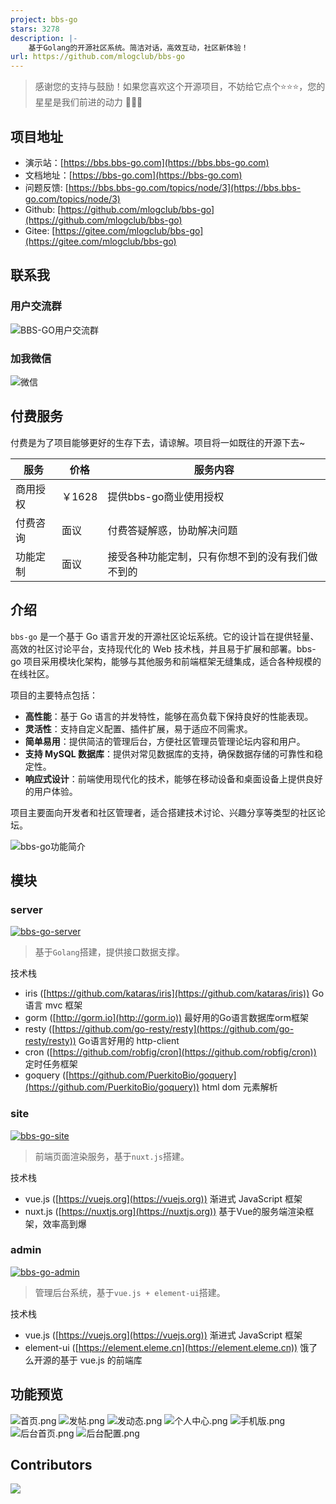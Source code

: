 ```yaml
---
project: bbs-go
stars: 3278
description: |-
    基于Golang的开源社区系统。简洁对话，高效互动，社区新体验！
url: https://github.com/mlogclub/bbs-go
---
```


> 感谢您的支持与鼓励！如果您喜欢这个开源项目，不妨给它点个⭐️⭐️⭐️，您的星星是我们前进的动力 🙏🙏🙏

## 项目地址

- 演示站：[https://bbs.bbs-go.com](https://bbs.bbs-go.com)
- 文档地址：[https://bbs-go.com](https://bbs-go.com)
- 问题反馈: [https://bbs.bbs-go.com/topics/node/3](https://bbs.bbs-go.com/topics/node/3)
- Github: [https://github.com/mlogclub/bbs-go](https://github.com/mlogclub/bbs-go)
- Gitee: [https://gitee.com/mlogclub/bbs-go](https://gitee.com/mlogclub/bbs-go)

## 联系我

### 用户交流群

![BBS-GO用户交流群](docs/images/qq.png)

### 加我微信

![微信](docs/images/wechat.png)

## 付费服务

付费是为了项目能够更好的生存下去，请谅解。项目将一如既往的开源下去~

| 服务     | 价格  | 服务内容                                         |
| -------- | ----- | ------------------------------------------------ |
| 商用授权 | ￥1628 | 提供bbs-go商业使用授权                             |
| 付费咨询 | 面议  | 付费答疑解惑，协助解决问题                       |
| 功能定制 | 面议  | 接受各种功能定制，只有你想不到的没有我们做不到的 |

## 介绍

`bbs-go` 是一个基于 Go 语言开发的开源社区论坛系统。它的设计旨在提供轻量、高效的社区讨论平台，支持现代化的 Web 技术栈，并且易于扩展和部署。bbs-go 项目采用模块化架构，能够与其他服务和前端框架无缝集成，适合各种规模的在线社区。

项目的主要特点包括：

- **高性能**：基于 Go 语言的并发特性，能够在高负载下保持良好的性能表现。
- **灵活性**：支持自定义配置、插件扩展，易于适应不同需求。
- **简单易用**：提供简洁的管理后台，方便社区管理员管理论坛内容和用户。
- **支持 MySQL 数据库**：提供对常见数据库的支持，确保数据存储的可靠性和稳定性。
- **响应式设计**：前端使用现代化的技术，能够在移动设备和桌面设备上提供良好的用户体验。

项目主要面向开发者和社区管理者，适合搭建技术讨论、兴趣分享等类型的社区论坛。

![bbs-go功能简介](docs/images/features.jpg)

## 模块

### server

[![bbs-go-server](https://github.com/mlogclub/bbs-go/actions/workflows/bbs-go-server.yml/badge.svg)](https://github.com/mlogclub/bbs-go/actions/workflows/bbs-go-server.yml)

> 基于`Golang`搭建，提供接口数据支撑。

技术栈

- iris ([https://github.com/kataras/iris](https://github.com/kataras/iris)) Go语言 mvc 框架
- gorm ([http://gorm.io](http://gorm.io)) 最好用的Go语言数据库orm框架
- resty ([https://github.com/go-resty/resty](https://github.com/go-resty/resty)) Go语言好用的 http-client
- cron ([https://github.com/robfig/cron](https://github.com/robfig/cron)) 定时任务框架
- goquery ([https://github.com/PuerkitoBio/goquery](https://github.com/PuerkitoBio/goquery)) html dom 元素解析

### site

[![bbs-go-site](https://github.com/mlogclub/bbs-go/actions/workflows/bbs-go-site.yml/badge.svg)](https://github.com/mlogclub/bbs-go/actions/workflows/bbs-go-site.yml)

> 前端页面渲染服务，基于`nuxt.js`搭建。

技术栈

- vue.js ([https://vuejs.org](https://vuejs.org)) 渐进式 JavaScript 框架
- nuxt.js ([https://nuxtjs.org](https://nuxtjs.org)) 基于Vue的服务端渲染框架，效率高到爆

### admin

[![bbs-go-admin](https://github.com/mlogclub/bbs-go/actions/workflows/bbs-go-admin.yml/badge.svg)](https://github.com/mlogclub/bbs-go/actions/workflows/bbs-go-admin.yml)

> 管理后台系统，基于`vue.js + element-ui`搭建。

技术栈

- vue.js ([https://vuejs.org](https://vuejs.org)) 渐进式 JavaScript 框架
- element-ui ([https://element.eleme.cn](https://element.eleme.cn)) 饿了么开源的基于 vue.js 的前端库

## 功能预览

![首页.png](https://s2.loli.net/2022/04/12/DpvPwB9dlQ6Chef.png)
![发帖.png](https://s2.loli.net/2022/04/12/KC8eXfE6sDLq34V.png)
![发动态.png](https://s2.loli.net/2022/04/12/14pMPuGjEU6kiWV.png)
![个人中心.png](https://s2.loli.net/2022/04/12/1PVNjMh9nUAXsl8.png)
![手机版.png](https://s2.loli.net/2022/04/12/mowWb78CGIaH6T2.png)
![后台首页.png](https://s2.loli.net/2022/04/12/ErX2BLTnh7ldz8D.png)
![后台配置.png](https://s2.loli.net/2022/04/12/PwK6aC74XEZlIOL.png)

## Contributors

<a href="https://github.com/mlogclub/bbs-go/graphs/contributors"><img src="https://opencollective.com/bbs-go/contributors.svg?width=890&button=false" /></a>

